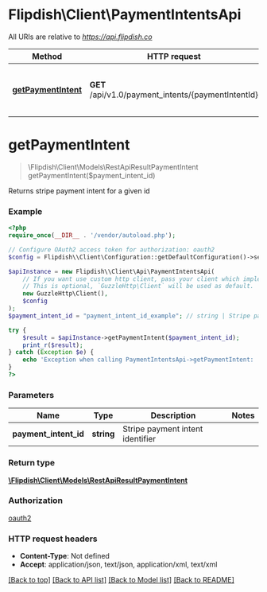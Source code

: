 # Flipdish\\Client\PaymentIntentsApi

All URIs are relative to *https://api.flipdish.co*

Method | HTTP request | Description
------------- | ------------- | -------------
[**getPaymentIntent**](PaymentIntentsApi.md#getPaymentIntent) | **GET** /api/v1.0/payment_intents/{paymentIntentId} | Returns stripe payment intent for a given id


# **getPaymentIntent**
> \Flipdish\\Client\Models\RestApiResultPaymentIntent getPaymentIntent($payment_intent_id)

Returns stripe payment intent for a given id

### Example
```php
<?php
require_once(__DIR__ . '/vendor/autoload.php');

// Configure OAuth2 access token for authorization: oauth2
$config = Flipdish\\Client\Configuration::getDefaultConfiguration()->setAccessToken('YOUR_ACCESS_TOKEN');

$apiInstance = new Flipdish\\Client\Api\PaymentIntentsApi(
    // If you want use custom http client, pass your client which implements `GuzzleHttp\ClientInterface`.
    // This is optional, `GuzzleHttp\Client` will be used as default.
    new GuzzleHttp\Client(),
    $config
);
$payment_intent_id = "payment_intent_id_example"; // string | Stripe payment intent identifier

try {
    $result = $apiInstance->getPaymentIntent($payment_intent_id);
    print_r($result);
} catch (Exception $e) {
    echo 'Exception when calling PaymentIntentsApi->getPaymentIntent: ', $e->getMessage(), PHP_EOL;
}
?>
```

### Parameters

Name | Type | Description  | Notes
------------- | ------------- | ------------- | -------------
 **payment_intent_id** | **string**| Stripe payment intent identifier |

### Return type

[**\Flipdish\\Client\Models\RestApiResultPaymentIntent**](../Model/RestApiResultPaymentIntent.md)

### Authorization

[oauth2](../../README.md#oauth2)

### HTTP request headers

 - **Content-Type**: Not defined
 - **Accept**: application/json, text/json, application/xml, text/xml

[[Back to top]](#) [[Back to API list]](../../README.md#documentation-for-api-endpoints) [[Back to Model list]](../../README.md#documentation-for-models) [[Back to README]](../../README.md)

